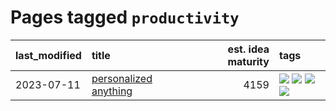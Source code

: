 # Pages tagged `productivity`

|last_modified|title|est. idea maturity|tags
|:---|:---|---:|:---|
|2023-07-11|[personalized anything](../personalized_anything.md)|4159|[![](https://img.shields.io/badge/tag-gdpr_data_export-254eb)](../tags/gdpr_data_export.md) [![](https://img.shields.io/badge/tag-llm-394ee4)](../tags/llm.md) [![](https://img.shields.io/badge/tag-personalization-fde018)](../tags/personalization.md) [![](https://img.shields.io/badge/tag-productivity-d3fceb)](../tags/productivity.md)|